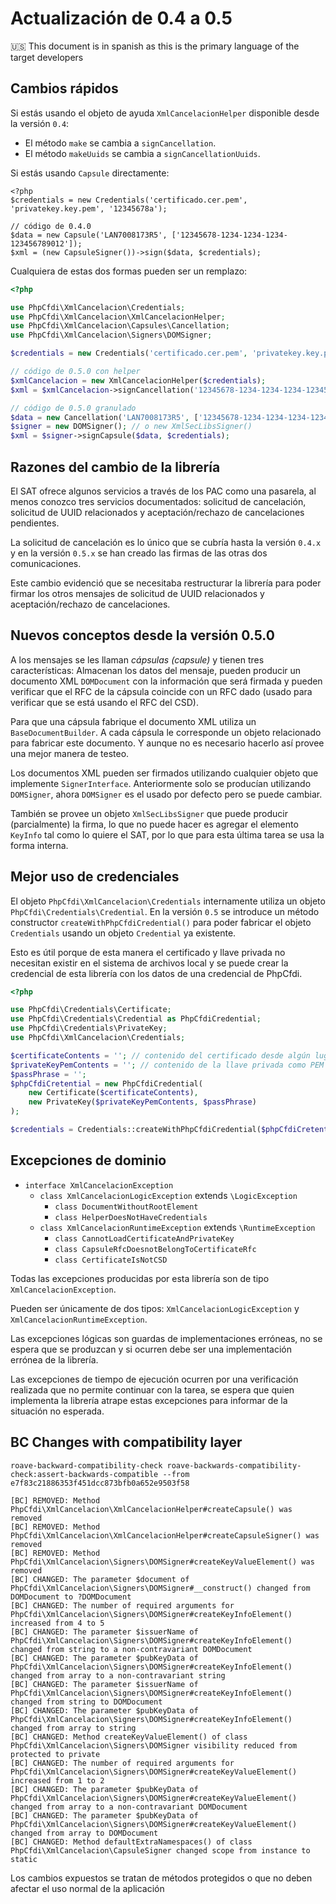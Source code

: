 # Actualización de 0.4 a 0.5

:us: This document is in spanish as this is the primary language of the target developers

## Cambios rápidos

Si estás usando el objeto de ayuda `XmlCancelacionHelper` disponible desde la versión `0.4`:

- El método `make` se cambia a `signCancellation`.
- El método `makeUuids` se cambia a `signCancellationUuids`.

Si estás usando `Capsule` directamente:

```text
<?php
$credentials = new Credentials('certificado.cer.pem', 'privatekey.key.pem', '12345678a');

// código de 0.4.0
$data = new Capsule('LAN7008173R5', ['12345678-1234-1234-1234-123456789012']);
$xml = (new CapsuleSigner())->sign($data, $credentials);
```

Cualquiera de estas dos formas pueden ser un remplazo:

```php
<?php

use PhpCfdi\XmlCancelacion\Credentials;
use PhpCfdi\XmlCancelacion\XmlCancelacionHelper;
use PhpCfdi\XmlCancelacion\Capsules\Cancellation;
use PhpCfdi\XmlCancelacion\Signers\DOMSigner;

$credentials = new Credentials('certificado.cer.pem', 'privatekey.key.pem', '12345678a');

// código de 0.5.0 con helper
$xmlCancelacion = new XmlCancelacionHelper($credentials);
$xml = $xmlCancelacion->signCancellation('12345678-1234-1234-1234-123456789012');

// código de 0.5.0 granulado
$data = new Cancellation('LAN7008173R5', ['12345678-1234-1234-1234-123456789012'], new DateTimeImmutable());
$signer = new DOMSigner(); // o new XmlSecLibsSigner()
$xml = $signer->signCapsule($data, $credentials);
```

## Razones del cambio de la librería

El SAT ofrece algunos servicios a través de los PAC como una pasarela, al menos conozco tres servicios documentados:
solicitud de cancelación, solicitud de UUID relacionados y aceptación/rechazo de cancelaciones pendientes.

La solicitud de cancelación es lo único que se cubría hasta la versión `0.4.x` y en la versión `0.5.x` se han
creado las firmas de las otras dos comunicaciones.

Este cambio evidenció que se necesitaba restructurar la librería para poder firmar los otros mensajes de
solicitud de UUID relacionados y aceptación/rechazo de cancelaciones.

## Nuevos conceptos desde la versión 0.5.0

A los mensajes se les llaman *cápsulas (capsule)* y tienen tres características: Almacenan los datos del mensaje,
pueden producir un documento XML `DOMDocument` con la información que será firmada y pueden verificar que el RFC
de la cápsula coincide con un RFC dado (usado para verificar que se está usando el RFC del CSD).

Para que una cápsula fabrique el documento XML utiliza un `BaseDocumentBuilder`.
A cada cápsula le corresponde un objeto relacionado para fabricar este documento.
Y aunque no es necesario hacerlo así provee una mejor manera de testeo.

Los documentos XML pueden ser firmados utilizando cualquier objeto que implemente `SignerInterface`.
Anteriormente solo se producían utilizando `DOMSigner`, ahora `DOMSigner` es el usado por defecto pero se puede cambiar.

También se provee un objeto `XmlSecLibsSigner` que puede producir (parcialmente) la firma, lo que no puede hacer es
agregar el elemento `KeyInfo` tal como lo quiere el SAT, por lo que para esta última tarea se usa la forma interna. 

## Mejor uso de credenciales

El objeto `PhpCfdi\XmlCancelacion\Credentials` internamente utiliza un objeto `PhpCfdi\Credentials\Credential`.
En la versión `0.5` se introduce un método constructor `createWithPhpCfdiCredential()` para poder fabricar el objeto
`Credentials` usando un objeto `Credential` ya existente.

Esto es útil porque de esta manera el certificado y llave privada no necesitan existir en el sistema de archivos local
y se puede crear la credencial de esta librería con los datos de una credencial de PhpCfdi.

```php
<?php

use PhpCfdi\Credentials\Certificate;
use PhpCfdi\Credentials\Credential as PhpCfdiCredential;
use PhpCfdi\Credentials\PrivateKey;
use PhpCfdi\XmlCancelacion\Credentials;

$certificateContents = ''; // contenido del certificado desde algún lugar, como la base de datos
$privateKeyPemContents = ''; // contenido de la llave privada como PEM desde algún lugar, como la base de datos
$passPhrase = '';
$phpCfdiCretential = new PhpCfdiCredential(
    new Certificate($certificateContents),
    new PrivateKey($privateKeyPemContents, $passPhrase)
);

$credentials = Credentials::createWithPhpCfdiCredential($phpCfdiCretential);
```

## Excepciones de dominio

- `interface XmlCancelacionException`
    - `class XmlCancelacionLogicException` extends `\LogicException`
        - `class DocumentWithoutRootElement`
        - `class HelperDoesNotHaveCredentials`
    - `class XmlCancelacionRuntimeException` extends `\RuntimeException`
        - `class CannotLoadCertificateAndPrivateKey`
        - `class CapsuleRfcDoesnotBelongToCertificateRfc`
        - `class CertificateIsNotCSD`

Todas las excepciones producidas por esta librería son de tipo `XmlCancelacionException`.

Pueden ser únicamente de dos tipos: `XmlCancelacionLogicException` y `XmlCancelacionRuntimeException`.

Las excepciones lógicas son guardas de implementaciones erróneas, no se espera que se produzcan
y si ocurren debe ser una implementación errónea de la librería.

Las excepciones de tiempo de ejecución ocurren por una verificación realizada que no permite
continuar con la tarea, se espera que quien implementa la librería atrape estas excepciones
para informar de la situación no esperada.

## BC Changes with compatibility layer

```text
roave-backward-compatibility-check roave-backwards-compatibility-check:assert-backwards-compatible --from e7f83c21886353f451dcc873bfb0a652e9503f58

[BC] REMOVED: Method PhpCfdi\XmlCancelacion\XmlCancelacionHelper#createCapsule() was removed
[BC] REMOVED: Method PhpCfdi\XmlCancelacion\XmlCancelacionHelper#createCapsuleSigner() was removed
[BC] REMOVED: Method PhpCfdi\XmlCancelacion\Signers\DOMSigner#createKeyValueElement() was removed
[BC] CHANGED: The parameter $document of PhpCfdi\XmlCancelacion\Signers\DOMSigner#__construct() changed from DOMDocument to ?DOMDocument
[BC] CHANGED: The number of required arguments for PhpCfdi\XmlCancelacion\Signers\DOMSigner#createKeyInfoElement() increased from 4 to 5
[BC] CHANGED: The parameter $issuerName of PhpCfdi\XmlCancelacion\Signers\DOMSigner#createKeyInfoElement() changed from string to a non-contravariant DOMDocument
[BC] CHANGED: The parameter $pubKeyData of PhpCfdi\XmlCancelacion\Signers\DOMSigner#createKeyInfoElement() changed from array to a non-contravariant string
[BC] CHANGED: The parameter $issuerName of PhpCfdi\XmlCancelacion\Signers\DOMSigner#createKeyInfoElement() changed from string to DOMDocument
[BC] CHANGED: The parameter $pubKeyData of PhpCfdi\XmlCancelacion\Signers\DOMSigner#createKeyInfoElement() changed from array to string
[BC] CHANGED: Method createKeyValueElement() of class PhpCfdi\XmlCancelacion\Signers\DOMSigner visibility reduced from protected to private
[BC] CHANGED: The number of required arguments for PhpCfdi\XmlCancelacion\Signers\DOMSigner#createKeyValueElement() increased from 1 to 2
[BC] CHANGED: The parameter $pubKeyData of PhpCfdi\XmlCancelacion\Signers\DOMSigner#createKeyValueElement() changed from array to a non-contravariant DOMDocument
[BC] CHANGED: The parameter $pubKeyData of PhpCfdi\XmlCancelacion\Signers\DOMSigner#createKeyValueElement() changed from array to DOMDocument
[BC] CHANGED: Method defaultExtraNamespaces() of class PhpCfdi\XmlCancelacion\CapsuleSigner changed scope from instance to static
```

Los cambios expuestos se tratan de métodos protegidos o que no deben afectar el uso normal de la aplicación
